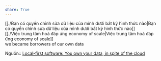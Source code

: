 ```yaml
---  
share: True  
---  
```

[[./Bạn có quyền chỉnh sửa dữ liệu của mình dưới bất kỳ hình thức nào|Bạn có quyền chỉnh sửa dữ liệu của mình dưới bất kỳ hình thức nào]]   
[[./Việc trung tâm hoá đáp ứng economy of scale|Việc trung tâm hoá đáp ứng economy of scale]]   
we became borrowers of our own data  
  
Nguồn:: [Local-first software: You own your data, in spite of the cloud](https://www.inkandswitch.com/local-first/)